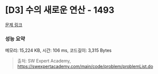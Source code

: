 # [D3] 수의 새로운 연산 - 1493 

[문제 링크](https://swexpertacademy.com/main/code/problem/problemDetail.do?contestProbId=AV2b-QGqADMBBASw) 

### 성능 요약

메모리: 15,224 KB, 시간: 106 ms, 코드길이: 3,315 Bytes



> 출처: SW Expert Academy, https://swexpertacademy.com/main/code/problem/problemList.do